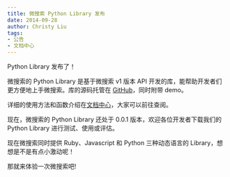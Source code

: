 ```yaml
---
title: 微搜索 Python Library 发布
date: 2014-09-28
author: Christy Liu
tags:
- 公告
- 文档中心
---
```

Python Library 发布了！

微搜索的 Python Library 是基于微搜索 v1 版本 API 开发的库，能帮助开发者们更方便地上手微搜索。库的源码托管在 [GitHub](https://github.com/tinysou/tinysou-python)，同时附带 demo。

详细的使用方法和函数介绍在[文档中心](http://doc.tinysou.com/libs/python.html)，大家可以前往查阅。

现在，微搜索的 Python Library 还处于 0.0.1 版本，欢迎各位开发者下载我们的 Python Library 进行测试、使用或评估。

现在微搜索同时提供 Ruby、Javascript 和 Python 三种动态语言的 Library，想想是不是有点小激动呢！

那就来体验一次微搜索吧!
